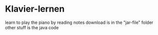 # Klavier-lernen
learn to play the piano by reading notes
download is in the "jar-file" folder
other stuff is the java code

